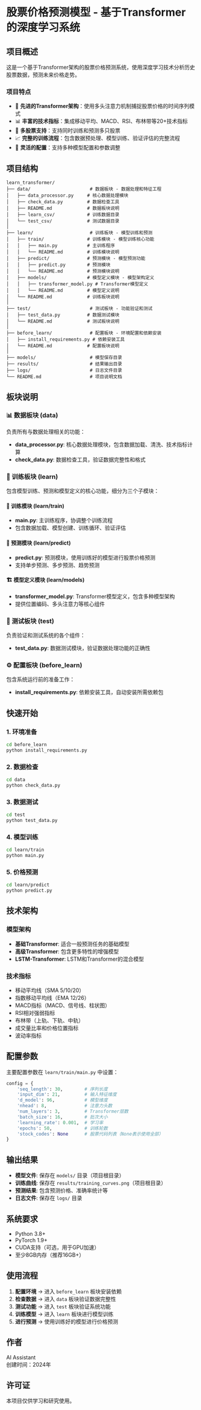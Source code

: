 # 股票价格预测模型 - 基于Transformer的深度学习系统

## 项目概述

这是一个基于Transformer架构的股票价格预测系统，使用深度学习技术分析历史股票数据，预测未来价格走势。

### 项目特点
- 🚀 **先进的Transformer架构**：使用多头注意力机制捕捉股票价格的时间序列模式
- 📊 **丰富的技术指标**：集成移动平均、MACD、RSI、布林带等20+技术指标
- 🎯 **多股票支持**：支持同时训练和预测多只股票
- 📈 **完整的训练流程**：包含数据预处理、模型训练、验证评估的完整流程
- 🔧 **灵活的配置**：支持多种模型配置和参数调整

## 项目结构

```
learn_transformer/
├── data/                      # 数据板块 - 数据处理和特征工程
│   ├── data_processor.py     # 核心数据处理模块
│   ├── check_data.py         # 数据检查工具
│   ├── README.md             # 数据板块说明
│   ├── learn_csv/            # 训练数据目录
│   └── test_csv/             # 测试数据目录
│
├── learn/                     # 训练板块 - 模型训练和预测
│   ├── train/                # 训练模块 - 模型训练核心功能
│   │   ├── main.py           # 主训练程序
│   │   └── README.md         # 训练模块说明
│   ├── predict/              # 预测模块 - 模型预测功能
│   │   ├── predict.py        # 预测模块
│   │   └── README.md         # 预测模块说明
│   ├── models/               # 模型定义模块 - 模型架构定义
│   │   ├── transformer_model.py # Transformer模型定义
│   │   └── README.md         # 模型定义说明
│   └── README.md             # 训练板块说明
│
├── test/                      # 测试板块 - 功能验证和测试
│   ├── test_data.py          # 数据测试模块
│   └── README.md             # 测试板块说明
│
├── before_learn/              # 配置板块 - 环境配置和依赖安装
│   ├── install_requirements.py # 依赖安装工具
│   └── README.md             # 配置板块说明
│
├── models/                    # 模型保存目录
├── results/                   # 结果输出目录
├── logs/                      # 日志文件目录
└── README.md                  # 项目说明文档
```

## 板块说明

### 📊 数据板块 (data)
负责所有与数据处理相关的功能：
- **data_processor.py**: 核心数据处理模块，包含数据加载、清洗、技术指标计算
- **check_data.py**: 数据检查工具，验证数据完整性和格式

### 🎯 训练板块 (learn)
包含模型训练、预测和模型定义的核心功能，细分为三个子模块：

#### 🎯 训练模块 (learn/train)
- **main.py**: 主训练程序，协调整个训练流程
- 包含数据加载、模型创建、训练循环、验证评估

#### 🔮 预测模块 (learn/predict)
- **predict.py**: 预测模块，使用训练好的模型进行股票价格预测
- 支持单步预测、多步预测、趋势预测

#### 🏗️ 模型定义模块 (learn/models)
- **transformer_model.py**: Transformer模型定义，包含多种模型架构
- 提供位置编码、多头注意力等核心组件

### 🧪 测试板块 (test)
负责验证和测试系统的各个组件：
- **test_data.py**: 数据测试模块，验证数据处理功能的正确性

### ⚙️ 配置板块 (before_learn)
包含系统运行前的准备工作：
- **install_requirements.py**: 依赖安装工具，自动安装所需依赖包

## 快速开始

### 1. 环境准备
```bash
cd before_learn
python install_requirements.py
```

### 2. 数据检查
```bash
cd data
python check_data.py
```

### 3. 数据测试
```bash
cd test
python test_data.py
```

### 4. 模型训练
```bash
cd learn/train
python main.py
```

### 5. 价格预测
```bash
cd learn/predict
python predict.py
```

## 技术架构

### 模型架构
- **基础Transformer**: 适合一般预测任务的基础模型
- **高级Transformer**: 包含更多特性的增强模型
- **LSTM-Transformer**: LSTM和Transformer的混合模型

### 技术指标
- 移动平均线（SMA 5/10/20）
- 指数移动平均线（EMA 12/26）
- MACD指标（MACD、信号线、柱状图）
- RSI相对强弱指标
- 布林带（上轨、下轨、中轨）
- 成交量比率和价格位置指标
- 波动率指标

## 配置参数

主要配置参数在 `learn/train/main.py` 中设置：

```python
config = {
    'seq_length': 30,        # 序列长度
    'input_dim': 21,         # 输入特征维度
    'd_model': 96,           # 模型维度
    'nhead': 8,              # 注意力头数
    'num_layers': 3,         # Transformer层数
    'batch_size': 16,        # 批次大小
    'learning_rate': 0.001,  # 学习率
    'epochs': 50,            # 训练轮数
    'stock_codes': None      # 股票代码列表（None表示使用全部）
}
```

## 输出结果

- **模型文件**: 保存在 `models/` 目录（项目根目录）
- **训练曲线**: 保存在 `results/training_curves.png`（项目根目录）
- **预测结果**: 包含预测价格、准确率统计等
- **日志文件**: 保存在 `logs/` 目录

## 系统要求

- Python 3.8+
- PyTorch 1.9+
- CUDA支持（可选，用于GPU加速）
- 至少8GB内存（推荐16GB+）

## 使用流程

1. **配置环境** → 进入 `before_learn` 板块安装依赖
2. **检查数据** → 进入 `data` 板块验证数据完整性
3. **测试功能** → 进入 `test` 板块验证系统功能
4. **训练模型** → 进入 `learn` 板块进行模型训练
5. **进行预测** → 使用训练好的模型进行价格预测

## 作者

AI Assistant  
创建时间：2024年

## 许可证

本项目仅供学习和研究使用。 